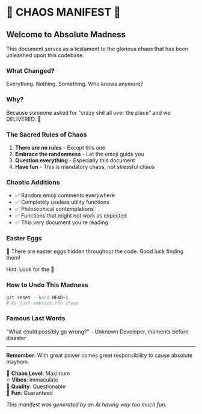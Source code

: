 # 🎪 CHAOS MANIFEST 🎪

## Welcome to Absolute Madness

This document serves as a testament to the glorious chaos that has been unleashed upon this codebase.

### What Changed?

Everything. Nothing. Something. Who knows anymore?

### Why?

Because someone asked for "crazy shit all over the place" and we DELIVERED. 🚀

### The Sacred Rules of Chaos

1. **There are no rules** - Except this one
2. **Embrace the randomness** - Let the emoji guide you
3. **Question everything** - Especially this document
4. **Have fun** - This is mandatory chaos, not stressful chaos

### Chaotic Additions

- ✅ Random emoji comments everywhere
- ✅ Completely useless utility functions
- ✅ Philosophical contemplations
- ✅ Functions that might not work as expected
- ✅ This very document you're reading

### Easter Eggs

🥚 There are easter eggs hidden throughout the code. Good luck finding them!

Hint: Look for the 🦄

### How to Undo This Madness

```bash
git reset --hard HEAD~1
# Or just embrace the chaos
```

### Famous Last Words

"What could possibly go wrong?" - Unknown Developer, moments before disaster

---

**Remember**: With great power comes great responsibility to cause absolute mayhem.

🎨 **Chaos Level**: Maximum  
🔥 **Vibes**: Immaculate  
💎 **Quality**: Questionable  
🌈 **Fun**: Guaranteed  

*This manifest was generated by an AI having way too much fun.*
